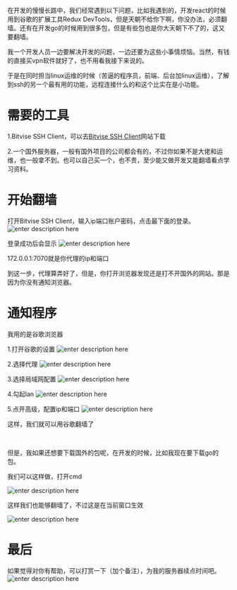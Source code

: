 ﻿在开发的慢慢长路中，我们经常遇到以下问题，比如我遇到的，开发react的时候用到谷歌的扩展工具Redux DevTools，但是天朝不给你下啊，你没办法，必须翻墙。还有在开发go的时候用到很多包，但是有些包也是你大天朝下不了的，这又要翻墙。

我一个开发人员一边要解决开发的问题，一边还要为这些小事情烦恼。当然，有钱的直接买vpn软件就好了，也不用看我接下来说的。

于是在同时担当linux运维的时候（苦逼的程序员，前端、后台加linux运维），了解到ssh的另一个最有用的功能，远程连接什么的和这个比实在是小功能。

# 需要的工具
1.Bitvise SSH Client，可以去[Bitvise SSH Client](https://bitvise-ssh-client.updatestar.com/)网站下载

2.一个国外服务器，一般有国外项目的公司都会有的，不过你如果不是大佬和运维，也一般拿不到。也可以自己买一个，也不贵，至少能又做开发又能翻墙看点学习资料。

# 开始翻墙
打开Bitvise SSH Client，输入ip端口账户密码，点击最下面的登录。
![enter description here](./img/1.png)


登录成功后会显示
![enter description here](./img/2.png)


172.0.0.1:7070就是你代理的ip和端口

到这一步，代理算弄好了，但是，你打开浏览器发现还是打不开国外的网站。那是因为你没有通知浏览器。

# 通知程序
我用的是谷歌浏览器

1.打开谷歌的设置
![enter description here](./img/3.png)



2.选择代理
![enter description here](./img/4.png)



3.选择局域网配置
![enter description here](./img/5.png)



4.勾起lan
![enter description here](./img/6.png)



5.点开高级，配置ip和端口
![enter description here](./img/7.png)



这样，我们就可以用谷歌翻墙了

​

但是，我如果还想要下载国外的包呢，在开发的时候，比如我现在要下载go的包。

我们可以这样做，打开cmd

![enter description here](./img/8.png)

这样我们也能够翻墙了，不过这是在当前窗口生效

![enter description here](./img/9.png)

# 最后
如果觉得对你有帮助，可以打赏一下（加个备注），为我的服务器续点时间吧。  
![enter description here](./img/11.jpg)
